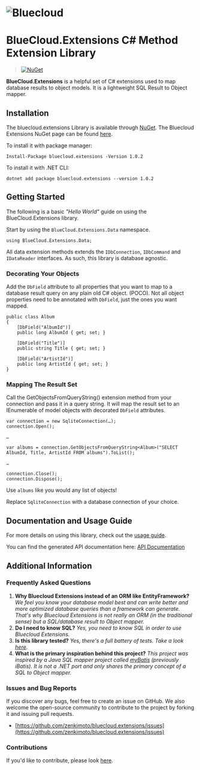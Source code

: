 # ![Bluecloud](https://cdn.rawgit.com/zenkimoto/bluecloud.extensions/3506f513649403c5d076db9e46e36ba5ca5f0e74/Logo.svg) 

# BlueCloud.Extensions C# Method Extension Library


>[![NuGet](https://img.shields.io/nuget/v/bluecloud.extensions.svg)](https://www.nuget.org/packages/BlueCloud.Extensions)

**BlueCloud.Extensions** is a helpful set of C# extensions used to map database results to object models.  It is a lightweight SQL Result to Object mapper.

## Installation

The bluecloud.extensions Library is available through [NuGet](https://www.nuget.org).  The Bluecloud Extensions NuGet page can be found [here](https://www.nuget.org/packages/BlueCloud.Extensions). 

To install it with package manager:

```
Install-Package bluecloud.extensions -Version 1.0.2
```

To install it with .NET CLI:

```
dotnet add package bluecloud.extensions --version 1.0.2
```

## Getting Started

The following is a basic _"Hello World"_ guide on using the BlueCloud.Extensions library.

Start by using the `BlueCloud.Extensions.Data` namespace.

```
using BlueCloud.Extensions.Data;
```

All data extension methods extends the `IDbConnection`, `IDbCommand` and `IDataReader` interfaces.  As such, this library is database agnostic.

### Decorating Your Objects

Add the `DbField` attribute to all properties that you want to map to a database result query on any plain old C# object. (POCO). Not all object properties need to be annotated with `DbField`, just the ones you want mapped.

```
public class Album
{
    [DbField("AlbumId")]
    public long AlbumId { get; set; }

    [DbField("Title")]
    public string Title { get; set; }

    [DbField("ArtistId")]
    public long ArtistId { get; set; }
}
```

### Mapping The Result Set

Call the GetObjectsFromQueryString() extension method from your connection and pass it in a query string.  It will map the result set to an IEnumerable of model objects with decorated `DbField` attributes.

```
var connection = new SqliteConnection(…);
connection.Open();

…

var albums = connection.GetObjectsFromQueryString<Album>("SELECT AlbumId, Title, ArtistId FROM albums").ToList();

…

connection.Close();
connection.Dispose();

```

Use `albums` like you would any list of objects!  

Replace `SqliteConnection` with a database connection of your choice.


## Documentation and Usage Guide

For more details on using this library, check out the [usage guide](Usage/USAGE.md).

You can find the generated API documentation here: [API Documentation](https://cdn.rawgit.com/zenkimoto/bluecloud.extensions/master/Documentation/html/annotated.html)

## Additional Information

### Frequently Asked Questions

1. **Why Bluecloud Extensions instead of an ORM like EntityFramework?**  _We feel you know your database model best and can write better and more optimized database queries than a framework can generate.  That's why Bluecloud Extensions is not really an ORM (in the traditional sense) but a SQL/database result to Object mapper._
2. **Do I need to know SQL?** _Yes, you need to know SQL in order to use Bluecloud Extensions._
3. **Is this library tested?** _Yes, there's a full battery of tests. Take a look [here](https://github.com/zenkimoto/bluecloud.extensions/tree/master/BlueCloud.Extensions.Tests)._
4. **What is the primary inspiration behind this project?** _This project was inspired by a Java SQL mapper project called [myBatis](http://blog.mybatis.org) (previously iBatis).  It is not a .NET port and only shares the primary concept of a SQL to Object mapper._

### Issues and Bug Reports

If you discover any bugs, feel free to create an issue on GitHub. We also welcome the open-source community to contribute to the project by forking it and issuing pull requests.

 *  [https://github.com/zenkimoto/bluecloud.extensions/issues](https://github.com/zenkimoto/bluecloud.extensions/issues)

### Contributions

If you'd like to contribute, please look [here](CONTRIBUTING.md).


